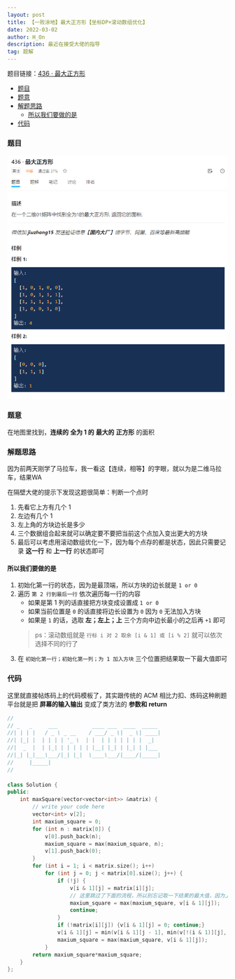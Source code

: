 ```yaml
---
layout: post
title: 【一败涂地】最大正方形【坐标DP+滚动数组优化】
date: 2022-03-02
author: H_On
description: 最近在接受大佬的指导
tag: 题解
---
```


题目链接：[436 · 最大正方形](https://www.lintcode.com/problem/436)

- [题目](#题目)
- [题意](#题意)
- [解题思路](#解题思路)
  - [所以我们要做的是](#所以我们要做的是)
- [代码](#代码)

### 题目
![题面](/images/20220302/Q.png)

### 题意
在地图里找到，**连续的** **全为 1 的** **最大的** **正方形** 的面积

### 解题思路
因为前两天刚学了马拉车，我一看这【连续，相等】的字眼，就以为是二维马拉车，结果WA

在隔壁大佬的提示下发现这题很简单：判断一个点时
1. 先看它上方有几个 1
2. 左边有几个 1
3. 左上角的方块边长是多少
4. 三个数据组合起来就可以确定要不要把当前这个点加入变出更大的方块
5. 最后可以考虑用滚动数组优化一下，因为每个点存的都是状态，因此只需要记录 **这一行** 和 **上一行** 的状态即可

#### 所以我们要做的是
1. 初始化第一行的状态，因为是最顶端，所以方块的边长就是 `1 or 0`
2. 遍历 `第 2 行到最后一行` 依次遍历每一行的内容
   * 如果是第 1 列的话直接把方块变成设置成 `1 or 0`
   * 如果当前位置是 `0` 的话直接将边长设置为 `0` 因为 `0` 无法加入方块
   * 如果是 `1` 的话，选取 **左；左上；上** 三个方向中边长最小的之后再 `+1` 即可
   > ps：滚动数组就是 `行标 i 对 2 取余 [i & 1] 或 [i % 2]` 就可以依次选择不同的行了
3. 在 `初始化第一行；初始化第一列；为 1 加入方块` 三个位置把结果取一下最大值即可

### 代码
这里就直接帖炼码上的代码模板了，其实跟传统的 ACM 相比力扣、炼码这种刷题平台就是把 **屏幕的输入输出** 变成了类方法的 **参数和 return**
```cpp
//
// _   _     ___           ____ ___  ____  _____
//| | | |   / _ \ _ __    / ___/ _ \|  _ \| ____|
//| |_| |  | | | | '_ \  | |  | | | | | | |  _|
//|  _  |  | |_| | | | | | |__| |_| | |_| | |___
//|_| |_|___\___/|_| |_|  \____\___/|____/|_____|
//     |_____|
//

class Solution {
public:
    int maxSquare(vector<vector<int>> &matrix) {
        // write your code here
        vector<int> v[2];
        int maxium_square = 0;
        for (int n : matrix[0]) {
            v[0].push_back(n);
            maxium_square = max(maxium_square, n);
            v[1].push_back(0);
        }
        for (int i = 1; i < matrix.size(); i++)
            for (int j = 0; j < matrix[0].size(); j++) {
                if (!j) {
                    v[i & 1][j] = matrix[i][j];
                    // 这里跳过了下面的流程，所以别忘记取一下结果的最大值，因为上面取最大值只遍历了第一行，所以这里不取最大值会出错
                    maxium_square = max(maxium_square, v[i & 1][j]);
                    continue;
                }
                if (!matrix[i][j]) {v[i & 1][j] = 0; continue;}
                v[i & 1][j] = min(v[i & 1][j - 1], min(v[!(i & 1)][j], v[!(i & 1)][j - 1])) + 1;
                maxium_square = max(maxium_square, v[i & 1][j]);
            }
        return maxium_square*maxium_square;
    }
};
```